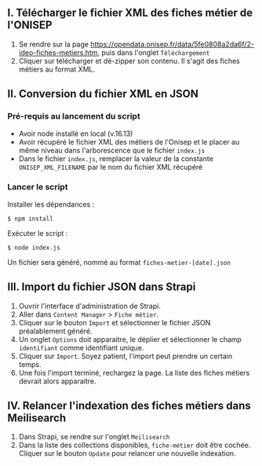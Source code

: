 ## I. Télécharger le fichier XML des fiches métier de l'ONISEP
1. Se rendre sur la page https://opendata.onisep.fr/data/5fe0808a2da6f/2-ideo-fiches-metiers.htm, puis dans l'onglet `Téléchargement`
2. Cliquer sur télécharger et dé-zipper son contenu. Il s'agit des fiches métiers au format XML.

## II. Conversion du fichier XML en JSON
### Pré-requis au lancement du script
- Avoir node installé en local (v.16.13)
- Avoir récupéré le fichier XML des métiers de l'Onisep et le placer au même niveau dans l'arborescence que le fichier `index.js`
- Dans le fichier `index.js`, remplacer la valeur de la constante `ONISEP_XML_FILENAME` par le nom du fichier XML récupéré
### Lancer le script
Installer les dépendances :
```
$ npm install
```

Exécuter le script :
```
$ node index.js
```
Un fichier sera généré, nommé au format `fiches-metier-[date].json`

## III. Import du fichier JSON dans Strapi
1. Ouvrir l'interface d'administration de Strapi.
2. Aller dans `Content Manager` > `Fiche métier`.
3. Cliquer sur le bouton `Import` et sélectionner le fichier JSON préalablement généré.
4. Un onglet `Options` doit apparaitre, le déplier et sélectionner le champ `identifiant` comme identifiant unique.
5. Cliquer sur `Import`. Soyez patient, l'import peut prendre un certain temps.
6. Une fois l'import terminé, rechargez la page. La liste des fiches métiers devrait alors apparaitre.

## IV. Relancer l'indexation des fiches métiers dans Meilisearch
1. Dans Strapi, se rendre sur l'onglet `Meilisearch`
2. Dans la liste des collections disponibles, `fiche-métier` doit être cochée. Cliquer sur le bouton `Update` pour relancer une nouvelle indexation.
